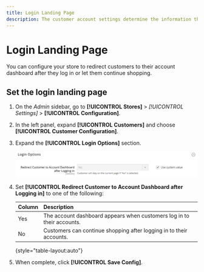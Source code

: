 ```yaml
---
title: Login Landing Page
description: The customer account settings determine the information that is collected during customer registration, and the experience that customers have during the process.
---
```


# Login Landing Page

You can configure your store to redirect customers to their account dashboard after they log in or let them continue shopping.

## Set the login landing page

1. On the _Admin_ sidebar, go to **[!UICONTROL Stores]** > _[!UICONTROL Settings]_ > **[!UICONTROL Configuration]**.

1. In the left panel, expand **[!UICONTROL Customers]** and choose **[!UICONTROL Customer Configuration]**.

1. Expand the **[!UICONTROL Login Options]** section.

   ![Login Options](assets/customer-configuration-login-options.png)<!-- zoom -->

1. Set **[!UICONTROL Redirect Customer to Account Dashboard after Logging in]** to one of the following:

   |Column|Description|
   | --- | --- |
   | Yes | The account dashboard appears when customers log in to their accounts. |
   | No | Customers can continue shopping after logging in to their accounts. |

   {style="table-layout:auto"}

1. When complete, click **[!UICONTROL Save Config]**.

